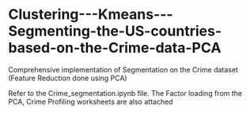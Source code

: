 # Clustering---Kmeans---Segmenting-the-US-countries-based-on-the-Crime-data-PCA
Comprehensive implementation of Segmentation on the Crime dataset (Feature Reduction done using PCA)

Refer to the Crime_segmentation.ipynb file.
The Factor loading from the PCA, Crime Profiling worksheets are also attached

